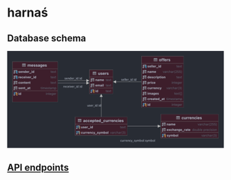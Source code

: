 # harnaś

## Database schema
![Database schema](docs/db_schema.png)


## [API endpoints](docs/api_docs.md)
